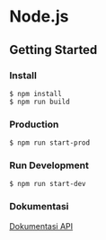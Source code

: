 # Node.js
## Getting Started

### Install
```
$ npm install 
$ npm run build
```
### Production
```
$ npm run start-prod
```
### Run Development
```
$ npm run start-dev
```
### Dokumentasi
[Dokumentasi API](https://documenter.getpostman.com/view/23711788/2s9YkocMBi)

